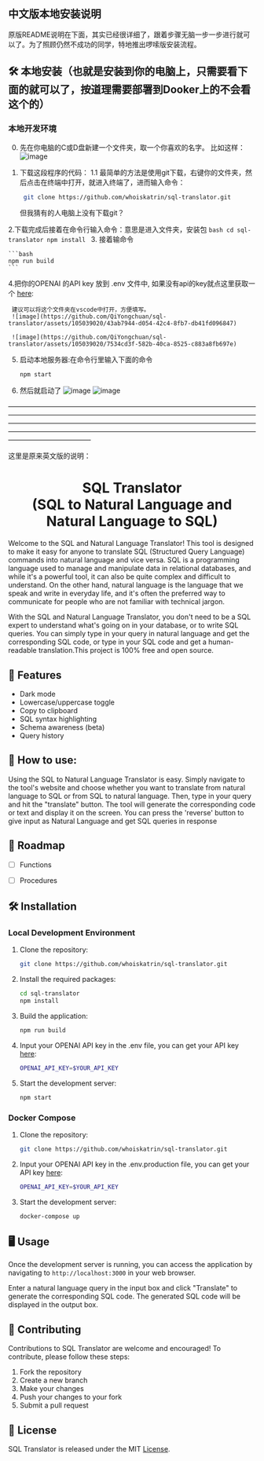 ## 中文版本地安装说明

原版README说明在下面，其实已经很详细了，跟着步骤无脑一步一步进行就可以了。为了照顾仍然不成功的同学，特地推出啰嗦版安装流程。

## 🛠️ 本地安装（也就是安装到你的电脑上，只需要看下面的就可以了，按道理需要部署到Dooker上的不会看这个的）

### 本地开发环境

0. 先在你电脑的C或D盘新建一个文件夹，取一个你喜欢的名字。
比如这样：
 ![image](https://github.com/QiYongchuan/sql-translator/assets/105039020/ba97f969-340c-42db-be0a-7c8225cc4831)
 
1. 下载这段程序的代码：
   1.1 最简单的方法是使用git下载，右键你的文件夹，然后点击在终端中打开，就进入终端了，进而输入命令：
   ```bash
    git clone https://github.com/whoiskatrin/sql-translator.git
    ```
    但我猜有的人电脑上没有下载git？
    
 2.下载完成后接着在命令行输入命令：意思是进入文件夹，安装包
    ```bash
    cd sql-translator
    npm install
    ```
3.  接着输命令

    ```bash
    npm run build
    ```

4.把你的OPENAI 的API key 放到 .env 文件中, 如果没有api的key就点这里获取一个 [here](https://beta.openai.com/account/api-keys):
     
     建议可以将这个文件夹在vscode中打开，方便填写。
     ![image](https://github.com/QiYongchuan/sql-translator/assets/105039020/43ab7944-d054-42c4-8fb7-db41fd096847)

     ![image](https://github.com/QiYongchuan/sql-translator/assets/105039020/7534cd3f-582b-40ca-8525-c883a8fb697e)
     
5. 启动本地服务器:在命令行里输入下面的命令
    ```bash
    npm start
    ```
    
6. 然后就启动了
![image](https://github.com/QiYongchuan/sql-translator/assets/105039020/33ceb18e-e127-4cf7-978a-03b4e76f3bae)
![image](https://github.com/QiYongchuan/sql-translator/assets/105039020/9e0ba046-8690-41bb-9388-0d04ff69a09c)

————————————————————————————————————————————————————————————————————————————————————————————————————————————————————————————————————————————————————————————

这里是原来英文版的说明：

<h1 align="center">SQL Translator<br>(SQL to Natural Language and Natural Language to SQL)</h1>

Welcome to the SQL and Natural Language Translator! This tool is designed to make it easy for anyone to translate SQL (Structured Query Language) commands into natural language and vice versa. SQL is a programming language used to manage and manipulate data in relational databases, and while it's a powerful tool, it can also be quite complex and difficult to understand. On the other hand, natural language is the language that we speak and write in everyday life, and it's often the preferred way to communicate for people who are not familiar with technical jargon.

With the SQL and Natural Language Translator, you don't need to be a SQL expert to understand what's going on in your database, or to write SQL queries. You can simply type in your query in natural language and get the corresponding SQL code, or type in your SQL code and get a human-readable translation.This project is 100% free and open source.


## 🌟 Features

- Dark mode
- Lowercase/uppercase toggle
- Copy to clipboard
- SQL syntax highlighting
- Schema awareness (beta)
- Query history


## 📖 How to use:

Using the SQL to Natural Language Translator is easy. Simply navigate to the tool's website and choose whether you want to translate from natural language to SQL or from SQL to natural language. Then, type in your query and hit the "translate" button. The tool will generate the corresponding code or text and display it on the screen. 
You can press the 'reverse' button to give input as Natural Language and get SQL queries in response


## 🎯 Roadmap

- [ ] Functions
- [ ] Procedures


## 🛠️ Installation

### Local Development Environment

1. Clone the repository:

    ```bash
    git clone https://github.com/whoiskatrin/sql-translator.git
    ```

2. Install the required packages:

    ```bash
    cd sql-translator
    npm install
    ```

3. Build the application:

    ```bash
    npm run build
    ```

4. Input your OPENAI API key in the .env file, you can get your API key [here](https://beta.openai.com/account/api-keys):

    ```bash
    OPENAI_API_KEY=$YOUR_API_KEY
    ```

5. Start the development server:

    ```bash
    npm start
    ```

### Docker Compose

1. Clone the repository:

    ```bash
    git clone https://github.com/whoiskatrin/sql-translator.git
    ```

2. Input your OPENAI API key in the .env.production file, you can get your API key [here](https://beta.openai.com/account/api-keys):

    ```bash
    OPENAI_API_KEY=$YOUR_API_KEY
    ```

3. Start the development server:

    ```bash
    docker-compose up
    ```

## 🖥️ Usage

Once the development server is running, you can access the application by navigating to `http://localhost:3000` in your web browser.

Enter a natural language query in the input box and click "Translate" to generate the corresponding SQL code. The generated SQL code will be displayed in the output box.

## 👥 Contributing

Contributions to SQL Translator are welcome and encouraged! To contribute, please follow these steps:

1. Fork the repository
2. Create a new branch
3. Make your changes
4. Push your changes to your fork
5. Submit a pull request

## 📜 License

SQL Translator is released under the MIT [License](LICENSE).
